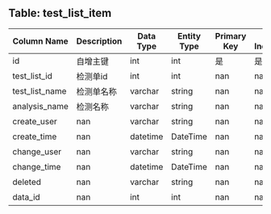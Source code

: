 ## Table: test_list_item

| Column Name | Description | Data Type | Entity Type | Primary Key | Auto Increment | Nullable | Length | Precision | Default Value |
|-------------|-------------|-----------|-------------|-------------|----------------|----------|--------|-----------|---------------|
| id | 自增主键 | int | int | 是 | 是 | nan | nan | nan | nan |
| test_list_id | 检测单id | int | int | nan | nan | 是 | nan | nan | nan |
| test_list_name | 检测单名称 | varchar | string | nan | nan | 是 | 200.0 | nan | nan |
| analysis_name | 检测名称 | varchar | string | nan | nan | 是 | 200.0 | nan | nan |
| create_user | nan | varchar | string | nan | nan | 是 | 200.0 | nan | nan |
| create_time | nan | datetime | DateTime | nan | nan | 是 | nan | nan | nan |
| change_user | nan | varchar | string | nan | nan | 是 | 200.0 | nan | nan |
| change_time | nan | datetime | DateTime | nan | nan | 是 | nan | nan | nan |
| deleted | nan | varchar | string | nan | nan | 是 | 200.0 | nan | nan |
| data_id | nan | int | int | nan | nan | 是 | nan | nan | nan |
